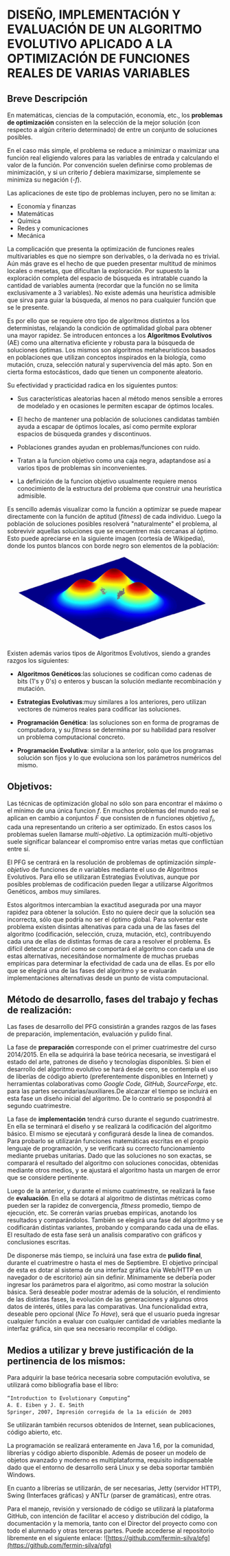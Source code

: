 # DISEÑO, IMPLEMENTACIÓN Y EVALUACIÓN DE UN ALGORITMO EVOLUTIVO APLICADO A LA OPTIMIZACIÓN DE FUNCIONES REALES DE VARIAS VARIABLES


## Breve Descripción

En matemáticas, ciencias de la computación, economía, etc., los **problemas de optimización** consisten en la selección de la mejor solución (con respecto a algún criterio determinado) de entre un conjunto de soluciones posibles.

En el caso más simple, el problema se reduce a minimizar o maximizar una función real eligiendo valores para las variables de entrada y calculando el valor de la función. Por convención suelen definirse como problemas de minimización, y si un criterio *f* debiera maximizarse, simplemente se minimiza su negación (*-f*).

Las aplicaciones de este tipo de problemas incluyen, pero no se limitan a:

* Economía y finanzas
* Matemáticas
* Química
* Redes y comunicaciones
* Mecánica

La complicación que presenta la optimización de funciones reales multivariables es que no siempre son derivables, o la derivada no es trivial. Aún más grave es el hecho de que pueden presentar multitud de mínimos locales o mesetas, que dificultan la exploración. Por supuesto la exploración completa del espacio de búsqueda es intratable cuando la cantidad de variables aumenta (recordar que la función no se limita exclusivamente a 3 variables). No existe además una heurística admisible que sirva para guiar la búsqueda, al menos no para cualquier función que se le presente.

Es por ello que se requiere otro tipo de algoritmos distintos a los deterministas, relajando la condición de optimalidad global para obtener una mayor rapidez. Se introducen entonces a los **Algoritmos Evolutivos** (AE) como una alternativa eficiente y robusta para la búsqueda de soluciones óptimas. Los mismos son algoritmos metaheurísticos basados en poblaciones que utilizan conceptos inspirados en la biología, como mutación, cruza, selección natural y supervivencia del más apto. Son en cierta forma estocásticos, dado que tienen un componente aleatorio.

Su efectividad y practicidad radica en los siguientes puntos:

* Sus características aleatorias hacen al método menos sensible a errores de modelado y en ocasiones le permiten escapar de óptimos locales.

* El hecho de mantener una población de soluciones candidatas también ayuda a escapar de óptimos locales, así como permite explorar espacios de búsqueda grandes y discontinuos.

* Poblaciones grandes ayudan en problemas/funciones con ruido.

* Tratan a la funcion objetivo como una caja negra, adaptandose así a varios tipos de problemas sin inconvenientes.

* La definición de la funcion objetivo usualmente requiere menos conocimiento de la estructura del problema que construir una heurística admisible.

Es sencillo además visualizar como la función a optimizar se puede mapear directamente con la función de aptitud (*fitness*) de cada individuo. Luego la población de soluciones posibles resolverá "naturalmente" el problema, al sobrevivir aquellas soluciones que se encuentren más cercanas al óptimo. Esto puede apreciarse en la siguiente imagen (cortesía de Wikipedia), donde los puntos blancos con borde negro son elementos de la población:

![Exploración de soluciones](../img/anteproyecto/evolutionary_algo.png "Exploración de soluciones")

Existen además varios tipos de Algoritmos Evolutivos, siendo a grandes razgos los siguientes:

* **Algoritmos Genéticos**:las soluciones se codifican como cadenas de bits (1's y 0's) o enteros y buscan la solución mediante recombinación y mutación.

* **Estrategias Evolutivas**:muy similares a los anteriores, pero utilizan vectores de números reales para codificar las soluciones.

* **Programación Genética**: las soluciones son en forma de programas de computadora, y su *fitness* se determina por su habilidad para resolver un problema computacional concreto.

* **Programación Evolutiva**: similar a la anterior, solo que los programas solución son fijos y lo que evoluciona son los parámetros numéricos del mismo.



## Objetivos:

Las técnicas de optimización global no sólo son para encontrar el máximo o el mínimo de una única funcion *f*. En muchos problemas del mundo real se aplican en cambio a conjuntos *F* que consisten de *n* funciones objetivo $f_i$, cada una representando un criterio a ser optimizado. En estos casos los problemas suelen llamarse *multi-objetivo*. La optimización multi-objetivo suele significar balancear el compromiso entre varias metas que conflictúan entre sí.

El PFG se centrará en la resolución de problemas de optimización *simple-objetivo* de funciones de *n* variables mediante el uso de Algoritmos Evolutivos. Para ello se utilizaran Estrategias Evolutivas, aunque por posibles problemas de codificación pueden llegar a utilizarse Algoritmos Genéticos, ambos muy similares.

Estos algoritmos intercambian la exactitud asegurada por una mayor rapidez para obtener la solución. Esto no quiere decir que la solución sea incorrecta, sólo que podría no ser el óptimo global. Para solventar este problema existen disintas altenativas para cada una de las fases del algoritmo (codificación, selección, cruza, mutación, etc), contribuyendo cada una de ellas de distintas formas de cara a resolver el problema. Es difícil detectar *a priori* como se comportará el algoritmo con cada una de estas alternativas, necesitándose normalmente de muchas pruebas empíricas para determinar la efectividad de cada una de ellas. Es por ello que se elegirá una de las fases del algoritmo y se evaluarán  implementaciones alternativas desde un punto de vista computacional.


## Método de desarrollo, fases del trabajo y fechas de realización:

Las fases de desarrollo del PFG consistirán a grandes razgos de las fases de preparación, implementación, evaluación y pulido final.

La fase de **preparación** corresponde con el primer cuatrimestre del curso 2014/2015. En ella se adquirirá la base teórica necesaria, se investigará el estado del arte, patrones de diseño y tecnologías disponibles. Si bien el desarrollo del algoritmo evolutivo se hará desde cero, se contempla el uso de liberías de código abierto (preferentemente disponibles en Internet) y herramientas colaborativas como *Google Code, GitHub, SourceForge*, etc. para las partes secundarias/auxiliares.De alcanzar el tiempo se incluirá en esta fase un diseño inicial del algoritmo. De lo contrario se pospondrá al segundo cuatrimestre.

La fase de **implementación** tendrá curso durante el segundo cuatrimestre. En ella se terminará el diseño y se realizará la codificación del algoritmo básico. El mismo se ejecutará y configurará desde la linea de comandos. Para probarlo se utilizarán funciones matemáticas escritas en el propio lenguaje de programación, y se verificará su correcto funcionamiento mediante pruebas unitarias. Dado que las soluciones no son exactas, se comparará el resultado del algoritmo con soluciones conocidas, obtenidas mediante otros medios, y se ajustará el algoritmo hasta un margen de error que se considere pertinente.

Luego de la anterior, y durante el mismo cuatrimestre, se realizará la fase de **evaluación**. En ella se dotará al algoritmo de distintas métricas como pueden ser la rapidez de convergencia, *fitness* promedio, tiempo de ejecución, etc. Se correrán varias pruebas empíricas, anotando los resultados y comparándolos. También se elegirá una fase del algoritmo y se codificarán distintas variantes, probando y comparando cada una de ellas. El resultado de esta fase será un analisis comparativo con gráficos y conclusiones escritas.

De disponerse más tiempo, se incluirá una fase extra de **pulido final**, durante el cuatrimestre o hasta el mes de Septiembre. El objetivo principal de esta es dotar al sistema de una interfaz gráfica (via Web/HTTP en un navegador o de escritorio) aún sin definir. Mínimamente se debería poder ingresar los parámetros para el algoritmo, asi como mostrar la solución básica. Será deseable poder mostrar además de la solución, el rendimiento de las distintas fases, la evolución de las generaciones y algunos otros datos de interés, útiles para las comparativas. Una funcionalidad extra, deseable pero opcional (*Nice To Have*), será que el usuario pueda ingresar cualquier función a evaluar con cualquier cantidad de variables mediante la interfaz gráfica, sin que sea necesario recompilar el código.


## Medios a utilizar y breve justificación de la pertinencia de los mismos:

Para adquirir la base teórica necesaria sobre computación evolutiva, se utilizará como bibliografía base el libro:

	“Introduction to Evolutionary Computing”
	A. E. Eiben y J. E. Smith
	Springer, 2007, Impresión corregida de la 1a edición de 2003

Se utilizarán también recursos obtenidos de Internet, sean publicaciones, código abierto, etc.

La programación se realizará enteramente en Java 1.6, por la comunidad, librerías y código abierto disponible. Además de poseer un modelo de objetos avanzado y moderno es multiplataforma, requisito indispensable dado que el entorno de desarrollo será Linux y se deba soportar también Windows.

En cuanto a librerías se utilizarán, de ser necesarias, Jetty (servidor HTTP), Swing (Interfaces gráficas) y ANTLr (parser de gramáticas), entre otras.

Para el manejo, revisión y versionado de código se utilizará la plataforma GitHub, con intención de facilitar el acceso y distribución del código, la documentación y la memoria, tanto con el Director del proyecto como con todo el alumnado y otras terceras partes. Puede accederse al repositorio libremente en el siguiente enlace: ![https://github.com/fermin-silva/pfg](https://github.com/fermin-silva/pfg)
